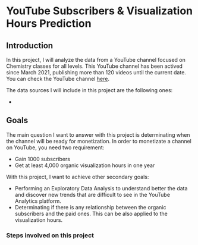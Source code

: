 # YouTube Subscribers & Visualization Hours Prediction

## Introduction

In this project, I will analyze the data from a YouTube channel focused on Chemistry classes for all levels. This YouTube channel has been actived since March 2021, publishing more than 120 videos until the current date. You can check the YouTube channel [here](https://www.youtube.com/channel/UCzQTrA_c1BgRNLewVyt2UFw).

The data sources I will include in this project are the following ones:

* 

## Goals

The main question I want to answer with this project is determinating when the channel will be ready for monetization. In order to monetizate a channel on YouTube, you need two requirement:

* Gain 1000 subscribers 
* Get at least 4,000 organic visualization hours in one year



With this project, I want to achieve other secondary goals: 

* Performing an Exploratory Data Analysis to understand better the data and discover new trends that are difficult to see in the YouTube Analytics platform.
* Determinating if there is any relationship between the organic subscribers and the paid ones. This can be also applied to the visualization hours.




### Steps involved on this project


